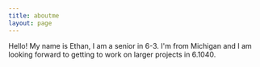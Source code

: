 ```yaml
---
title: aboutme
layout: page
---
```


Hello! My name is Ethan, I am a senior in 6-3. I'm from Michigan and I am looking forward to getting to work on larger projects in 6.1040. 
